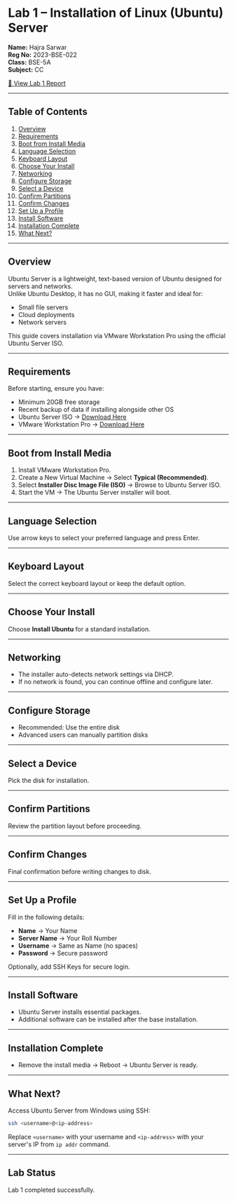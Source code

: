     
# Lab 1 – Installation of Linux (Ubuntu) Server

**Name:** Hajra Sarwar  
**Reg No:** 2023-BSE-022  
**Class:** BSE-5A  
**Subject:** CC  

[📄 View Lab 1 Report](lab1/Lab1-Report.pdf)

---

## Table of Contents
1. [Overview](#overview)  
2. [Requirements](#requirements)  
3. [Boot from Install Media](#boot-from-install-media)  
4. [Language Selection](#language-selection)  
5. [Keyboard Layout](#keyboard-layout)  
6. [Choose Your Install](#choose-your-install)  
7. [Networking](#networking)  
8. [Configure Storage](#configure-storage)  
9. [Select a Device](#select-a-device)  
10. [Confirm Partitions](#confirm-partitions)  
11. [Confirm Changes](#confirm-changes)  
12. [Set Up a Profile](#set-up-a-profile)  
13. [Install Software](#install-software)  
14. [Installation Complete](#installation-complete)  
15. [What Next?](#what-next)    

---

## Overview
Ubuntu Server is a lightweight, text-based version of Ubuntu designed for servers and networks.  
Unlike Ubuntu Desktop, it has no GUI, making it faster and ideal for:
- Small file servers  
- Cloud deployments  
- Network servers  

This guide covers installation via VMware Workstation Pro using the official Ubuntu Server ISO.

---

## Requirements
Before starting, ensure you have:  
- Minimum 20GB free storage  
- Recent backup of data if installing alongside other OS  
- Ubuntu Server ISO → [Download Here](https://ubuntu.com/download/server)  
- VMware Workstation Pro → [Download Here](https://getintopc.com/softwares/virtualization/vmware-workstation-pro-2024-free-download/)  

---

## Boot from Install Media
1. Install VMware Workstation Pro.  
2. Create a New Virtual Machine → Select **Typical (Recommended)**.  
3. Select **Installer Disc Image File (ISO)** → Browse to Ubuntu Server ISO.  
4. Start the VM → The Ubuntu Server installer will boot.  

---

## Language Selection
Use arrow keys to select your preferred language and press Enter.

---

## Keyboard Layout
Select the correct keyboard layout or keep the default option.

---

## Choose Your Install
Choose **Install Ubuntu** for a standard installation.

---

## Networking
- The installer auto-detects network settings via DHCP.  
- If no network is found, you can continue offline and configure later.

---

## Configure Storage
- Recommended: Use the entire disk  
- Advanced users can manually partition disks  

---

## Select a Device
Pick the disk for installation.

---

## Confirm Partitions
Review the partition layout before proceeding.

---

## Confirm Changes
Final confirmation before writing changes to disk.

---

## Set Up a Profile
Fill in the following details:
- **Name** → Your Name  
- **Server Name** → Your Roll Number  
- **Username** → Same as Name (no spaces)  
- **Password** → Secure password  

Optionally, add SSH Keys for secure login.

---

## Install Software
- Ubuntu Server installs essential packages.  
- Additional software can be installed after the base installation.  

---

## Installation Complete
- Remove the install media → Reboot → Ubuntu Server is ready.

---

## What Next?
Access Ubuntu Server from Windows using SSH:
```bash
ssh <username>@<ip-address>
```
Replace `<username>` with your username and `<ip-address>` with your server's IP from `ip addr` command.

---

## Lab Status
Lab 1 completed successfully.

    

